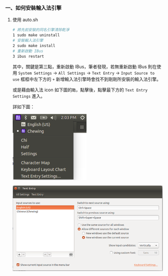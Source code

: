 ### 一、如何安裝輸入法引擎

1. 使用 auto.sh

    ```bash
    # 將先前安裝的同名引擎清除乾淨
    1 sudo make uninstall
    # 安裝輸入法引擎
    2 sudo make install
    # 重新啟動 IBus
    3 ibus restart
    ```

    其中，關鍵是第三點，重新啟動 IBus，筆者發現，若無重新啟動 IBus
    則在使用
    ```System Settings``` -> ```All Settings``` -> ```Text Entry``` -> ```Input Source to use``` 框框中左下方的 ```+```
    新增輸入法引擎時會找不到剛剛所安裝的輸入法引擎。
    
    或是藉由輸入法 icon 如下圖的```酷```，點擊後，點擊最下方的 ```Text Entry Settings``` 進入。

    詳如下圖：

    ![text_entry_settings.png](../screenshots/text_entry_settings.png)

    ![add_input_sources.png](../screenshots/add_input_sources.png)
